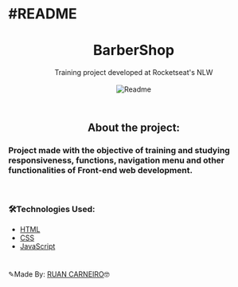 # #README

<p align="center"> 
  <a alt=GitHub href="https://github.com/ruanmatos01">
  <a href="https://www.linkedin.com/in/ruan-carneiro-1b5464210/">
  <a href=""> </a>
</p>

<div align="center">
   <h1>BarberShop</h1>
   Training project developed at Rocketseat's NLW
</div>

<br>
<div align="center">
<img alt="Readme" title="Readme" src="./.github/barbershop.gif">
</div>

<br>

#

<h2 align="center">About the project:</h2>

<h3>Project made with the objective of training and studying responsiveness, functions, navigation menu and other functionalities of Front-end web development.</h3>
<br>

<h3>🛠️Technologies Used:</h3>

- [HTML](https://www.learn-html.org)
- [CSS](https://www.w3.org/Style/CSS/Overview.en.html)
- [JavaScript](https://www.javascript.com)

#

✎Made By: [RUAN CARNEIRO](https://www.linkedin.com/in/ruan-carneiro-1b5464210/)🤓
